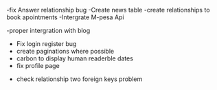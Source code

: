-fix Answer relationship bug
-Create news table
-create relationships to book apointments
-Intergrate M-pesa Api


-proper intergration with blog
- Fix login register bug
- create paginations where possible
- carbon to display human readerble dates
- fix profile page


* check relationship two foreign keys problem

